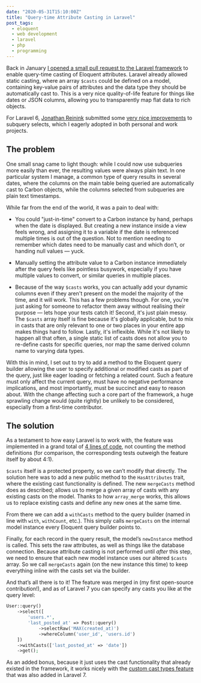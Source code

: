 ```yaml
---
date: "2020-05-31T15:10:00Z"
title: "Query-time Attribute Casting in Laravel"
post_tags:
  - eloquent
  - web development
  - laravel
  - php
  - programming
---
```


Back in January [I opened a small pull request to the Laravel framework](https://github.com/laravel/framework/pull/31102) to enable query-time casting of Eloquent attributes. Laravel already allowed static casting, where an array `$casts` could be defined on a model, containing key-value pairs of attributes and the data type they should be automatically cast to. This is a very nice quality-of-life feature for things like dates or JSON columns, allowing you to transparently map flat data to rich objects.

For Laravel 6, [Jonathan Reinink](https://twitter.com/reinink) submitted some [very nice improvements](https://github.com/laravel/framework/pull/29567) to subquery selects, which I eagerly adopted in both personal and work projects.

## The problem

One small snag came to light though: while I could now use subqueries more easily than ever, the resulting values were always plain text. In one particular system I manage, a common type of query results in several dates, where the columns on the main table being queried are automatically cast to Carbon objects, while the columns selected from subqueries are plain text timestamps.

While far from the end of the world, it was a pain to deal with:

- You could "just-in-time" convert to a Carbon instance by hand, perhaps when the date is displayed. But creating a new instance inside a view feels wrong, and assigning it to a variable if the date is referenced multiple times is out of the question. Not to mention needing to remember which dates need to be manually cast and which don’t, or handing null values — yuck.

- Manually setting the attribute value to a Carbon instance immediately after the query feels like pointless busywork, especially if you have multiple values to convert, or similar queries in multiple places.

- Because of the way `$casts` works, you can actually add your dynamic columns even if they aren't present on the model the majority of the time, and it will work. This has a few problems though. For one, you're just asking for someone to refactor them away without realising their purpose — lets hope your tests catch it! Second, it's just plain messy. The `$casts` array itself is fine because it's globally applicable, but to mix in casts that are only relevant to one or two places in your entire app makes things hard to follow. Lastly, it's inflexible. While it's not likely to happen all that often, a single static list of casts does not allow you to re-define casts for specific queries, nor map the same derived column name to varying data types.

With this in mind, I set out to try to add a method to the Eloquent query builder allowing the user to specify additional or modified casts as part of the query, just like eager loading or fetching a related count. Such a feature must only affect the current query, must have no negative performance implications, and most importantly, must be succinct and easy to reason about. With the change affecting such a core part of the framework, a huge sprawling change would (quite rightly) be unlikely to be considered, especially from a first-time contributor.

## The solution

As a testament to how easy Laravel is to work with, the feature was implemented in a grand total of [4 lines of code](https://github.com/laravel/framework/pull/31102/files), not counting the method definitions (for comparison, the corresponding tests outweigh the feature itself by about 4:1).

`$casts` itself is a protected property, so we can’t modify that directly. The solution here was to add a new public method to the `HasAttributes` trait, where the existing cast functionality is defined. The new `mergeCasts` method does as described; allows us to merge a given array of casts with any existing casts on the model. Thanks to how `array_merge` works, this allows us to replace existing casts and define any new ones at the same time.

From there we can add a `withCasts` method to the query builder (named in line with `with`, `withCount`, etc.). This simply calls `mergeCasts` on the internal model instance every Eloquent query builder points to.

Finally, for each record in the query result, the model’s `newInstance` method is called. This sets the raw attributes, as well as things like the database connection. Because attribute casting is not performed until _after_ this step, we need to ensure that each new model instance uses our altered `$casts` array. So we call `mergeCasts` again (on the new instance this time) to keep everything inline with the casts set via the builder.

And that’s all there is to it! The feature was merged in (my first open-source contribution!), and as of Laravel 7 you can specify any casts you like at the query level:

```php
User::query()
    ->select([
        'users.*',
        'last_posted_at' => Post::query()
            ->selectRaw('MAX(created_at)')
            ->whereColumn('user_id', 'users.id')
    ])
    ->withCasts(['last_posted_at' => 'date'])
    ->get();
```

As an added bonus, because it just uses the cast functionality that already existed in the framework, it works nicely with the [custom cast types feature](https://github.com/laravel/framework/pull/31035) that was also added in Laravel 7.

